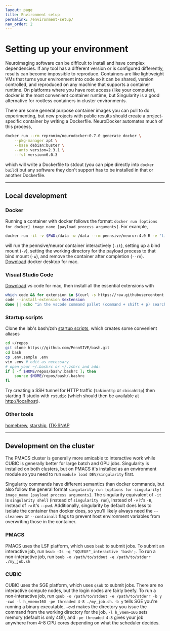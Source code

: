 ```yaml
---
layout: page
title: Environment setup
permalink: /environment-setup/
nav_order: 2
---
```

# Setting up your environment
Neuroimaging software can be difficult to install and have complex dependencies. If any tool has a different version or is configured differently, results can become impossible to reproduce. Containers are like lightweight VMs that turns your environment into code so it can be shared, version controlled, and reproduced on any machine that supports a container runtime. On platforms where you have root access (like your computer), docker is the most convenient container runtime, but Singularity is a good alternative for rootless containers in cluster environments. 

There are some general purpose container images you can pull to do experimenting, but new projects with public results should create a project-specific container by writing a Dockerfile. NeuroDocker automates much of this process,
```sh
docker run --rm repronim/neurodocker:0.7.0 generate docker \
    --pkg-manager apt \
    --base debian:buster \
    --ants version=2.3.1 \
    --fsl version=6.0.3
```
which will write a Dockerfile to stdout (you can pipe directly into `docker build`) but any software they don't support has to be installed in that or another Dockerfile.

---

## Local development

### Docker
Running a container with docker follows the format: `docker run [options for docker] image_name [payload process arguments]`. For example,
```sh
docker run -it -v $PWD:/data -w /data --rm pennsive/neuror:4.0 R -e "list.files()"
```
will run the pennsive/neuror container interactively (`-it`), setting up a bind mount (`-v`), setting the working directory for the payload process to that bind mount (`-w`), and remove the container after completion (`--rm`). [Download](https://docs.docker.com/docker-for-mac/install/) docker desktop for mac.

### Visual Studio Code
[Download](https://code.visualstudio.com/download) vs code for mac, then install all the essential extensions with
```sh
which code && for extension in $(curl -s https://raw.githubusercontent.com/PennSIVE/pennsive.github.io/main/vs-code-extension-list.txt); do
code --install-extension $extension
done || echo "in the vscode command pallet (command + shift + p) search for \"Install code command in 'PATH'\""
```

### Startup scripts
Clone the lab's bash/zsh [startup scripts](https://github.com/PennSIVE/bash), which creates some convenient aliases
```sh
cd ~/repos
git clone https://github.com/PennSIVE/bash.git
cd bash
cp .env.sample .env
vim .env # edit as necessary
# open your ~/.bashrc or ~/.zshrc and add:
if [ -f $HOME/repos/bash/.bashrc ]; then
    source $HOME/repos/bash/.bashrc
fi
```
Try creating a SSH tunnel for HTTP traffic (`takimhttp` or `cbicahttp`) then starting R studio with `rstudio` (which should then be available at [http://localhost](http://localhost)).

### Other tools
[homebrew](https://brew.sh), [starship](https://starship.rs), [ITK-SNAP](http://www.itksnap.org/pmwiki/pmwiki.php?n=Downloads.SNAP3)

---

## Development on the cluster
The PMACS cluster is generally more amicable to interactive work while CUBIC is generally better for large batch and GPU jobs. Singularity is installed on both clusters, but on PMACS it's installed as an environment module so you need to run `module load DEV/singularity` first.

Singularity commands have different semantics than docker commands, but also follow the general format `singularity run [options for singularity] image_name [payload process arguments]`. The singularity equivalent of `-it` is `singularity shell` (instead of `singularity run`), instead of `-v` it's `-B`, instead of `-w` it's `--pwd`. Additionally, singularity by default does less to isolate the container than docker does, so you'll likely always need the `--cleanenv` or `--containall` flags to prevent host environment variables from overwriting those in the container. 

### PMACS
PMACS uses the LSF platform, which uses `bsub` to submit jobs. To submit an interactive job, run `bsub -Is -q "$QUEUE"_interactive 'bash';`. To run a non-interactive job, run `bsub -o /path/to/stdout -e /path/to/stderr ./my_job.sh`

### CUBIC
CUBIC uses the SGE platform, which uses `qsub` to submit jobs. There are no interactive compute nodes, but the login nodes are fairly beefy. To run a non-interactive job, run `qsub -o /path/to/stdout -e /path/to/stderr -b y -cwd -l h_vmem=16G -pe threaded 4-8 ./my_job.sh`. `-b y` tells SGE you're running a binary executable, `-cwd` makes the directory you issue the command from the working directory for the job, `-l h_vmem=16G` sets memory (default is only 4G!), and `-pe threaded 4-8` gives your job anywhere from 4-8 CPU cores depending on what the scheduler decides.

